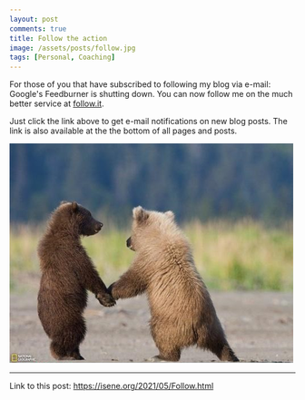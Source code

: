 ```yaml
---
layout: post
comments: true
title: Follow the action
image: /assets/posts/follow.jpg
tags: [Personal, Coaching]
---
```


For those of you that have subscribed to following my blog via e-mail:
Google's Feedburner is shutting down. You can now follow me on the
much better service at
[follow.it](https://follow.it/geir-s-everything?action=followPub).

Just click the link above to get e-mail notifications on new blog posts.
The link is also available at the the bottom of all pages and posts.

![](/assets/posts/follow.jpg)

---
Link to this post: <https://isene.org/2021/05/Follow.html>
